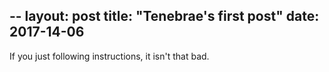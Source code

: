 --
layout: post
title: "Tenebrae's first post"
date: 2017-14-06
---

If you just following instructions, it isn't that bad.
